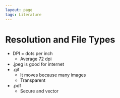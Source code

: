 ```yaml
---
layout: page
tags: Literature 
---
```


# Resolution and File Types

- DPI = dots per inch
	- Average 72 dpi
- .jpeg is good for internet
- .gif
	- It moves because many images
	- Transparent
- .pdf
	- Secure and vector
